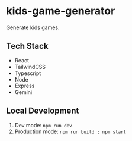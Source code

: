 # kids-game-generator

Generate kids games.

## Tech Stack

- React
- TailwindCSS
- Typescript
- Node
- Express
- Gemini

## Local Development

1. Dev mode: `npm run dev`
2. Production mode: `npm run build ; npm start`